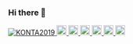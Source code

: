 ### Hi there 👋

<!--
**KONTA2019/KONTA2019** is a ✨ _special_ ✨ repository because its `README.md` (this file) appears on your GitHub profile.

Here are some ideas to get you started:

- 🔭 I’m currently working on ...
- 🌱 I’m currently learning ...
- 👯 I’m looking to collaborate on ...
- 🤔 I’m looking for help with ...
- 💬 Ask me about ...
- 📫 How to reach me: ...
- 😄 Pronouns: ...
- ⚡ Fun fact: ...
-->
<p align="left">
  <a href="https://github.com/KONTA2019/KONTA2019/">
    <img src="https://komarev.com/ghpvc/?username=KONTA2019" alt="KONTA2019" />
  </a>
  <a href="http://twitter.com/KONTA2019">
    <img height="20" src="https://img.shields.io/twitter/follow/KONTA2019?label=Twitter&logo=twitter&style=flat" />
  </a>
  <a href="https://github.com/KONTA2019">
    <img height="20" src="https://img.shields.io/github/followers/KONTA2019?label=follow&logo=github&style=flat" />
  </a>
  <a href="https://www.reddit.com/user/KONTA2019">
    <img height="20" src="https://img.shields.io/reddit/user-karma/combined/KONTA2019?label=Reddit&logo=reddit&style=flat" />
  </a>
  <a href="https://stackoverflow.com/users/5720201/KONTA2019">
    <img height="20" src="https://img.shields.io/stackexchange/stackoverflow/r/5720201?label=StackOverflow&logo=stack-overflow&style=flat" />
  </a>
  <a href="http://qiita.com/KONTA2019">
    <img height="20" src="https://qiita-badge.apiapi.app/s/KONTA2019/posts.svg" />
  </a>
  <//qiita.com/KONTA2019">
    <img height="20" src="https://qiita-badge.apiapi.app/s/KONTA2019/contributions.svg" />
  </a>
</p>
